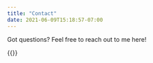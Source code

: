 ```yaml
---
title: "Contact"
date: 2021-06-09T15:18:57-07:00
---
```

Got questions? Feel free to reach out to me here!

{{<form-contact action="">}}
